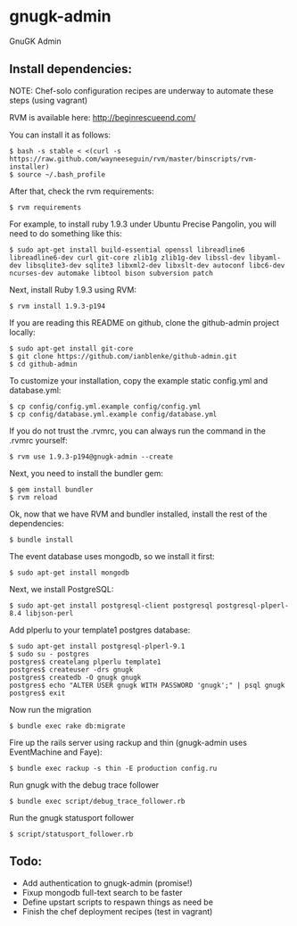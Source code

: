 gnugk-admin
===========

GnuGK Admin

## Install dependencies:

NOTE: Chef-solo configuration recipes are underway to automate these steps (using vagrant)

RVM is available here: http://beginrescueend.com/

You can install it as follows:

    $ bash -s stable < <(curl -s https://raw.github.com/wayneeseguin/rvm/master/binscripts/rvm-installer)
    $ source ~/.bash_profile

After that, check the rvm requirements:

    $ rvm requirements

For example, to install ruby 1.9.3 under Ubuntu Precise Pangolin, you will need to do something like this:

    $ sudo apt-get install build-essential openssl libreadline6 libreadline6-dev curl git-core zlib1g zlib1g-dev libssl-dev libyaml-dev libsqlite3-dev sqlite3 libxml2-dev libxslt-dev autoconf libc6-dev ncurses-dev automake libtool bison subversion patch

Next, install Ruby 1.9.3 using RVM:

    $ rvm install 1.9.3-p194

If you are reading this README on github, clone the github-admin project locally:

    $ sudo apt-get install git-core
    $ git clone https://github.com/ianblenke/github-admin.git
    $ cd github-admin

To customize your installation, copy the example static config.yml and database.yml:

    $ cp config/config.yml.example config/config.yml
    $ cp config/database.yml.example config/database.yml

If you do not trust the .rvmrc, you can always run the command in the .rvmrc yourself:

    $ rvm use 1.9.3-p194@gnugk-admin --create

Next, you need to install the bundler gem:

    $ gem install bundler
    $ rvm reload

Ok, now that we have RVM and bundler installed, install the rest of the dependencies:

    $ bundle install

The event database uses mongodb, so we install it first:

    $ sudo apt-get install mongodb

Next, we install PostgreSQL:

    $ sudo apt-get install postgresql-client postgresql postgresql-plperl-8.4 libjson-perl

Add plperlu to your template1 postgres database:

    $ sudo apt-get install postgresql-plperl-9.1
    $ sudo su - postgres
    postgres$ createlang plperlu template1
    postgres$ createuser -drs gnugk
    postgres$ createdb -O gnugk gnugk
    postgres$ echo "ALTER USER gnugk WITH PASSWORD 'gnugk';" | psql gnugk
    postgres$ exit

Now run the migration

    $ bundle exec rake db:migrate

Fire up the rails server using rackup and thin (gnugk-admin uses EventMachine and Faye):

    $ bundle exec rackup -s thin -E production config.ru 

Run gnugk with the debug trace follower

    $ bundle exec script/debug_trace_follower.rb

Run the gnugk statusport follower

    $ script/statusport_follower.rb

## Todo:

- Add authentication to gnugk-admin (promise!)
- Fixup mongodb full-text search to be faster
- Define upstart scripts to respawn things as need be
- Finish the chef deployment recipes (test in vagrant)

